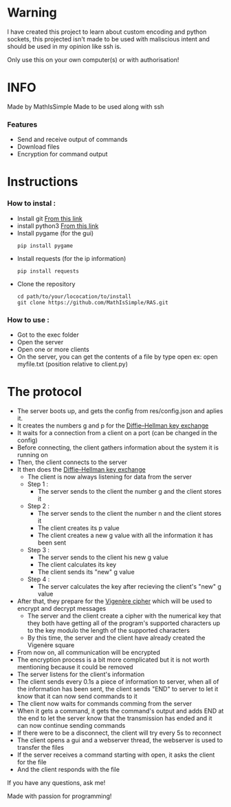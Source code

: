 # Warning 

I have created this project to learn about custom encoding and python sockets, this projected isn't made to be used with maliscious intent and should be used in my opinion like ssh is.

Only use this on your own computer(s) or with authorisation!

# INFO

Made by MathIsSimple
Made to be used along with ssh

### Features

+ Send and receive output of commands
+ Download files
+ Encryption for command output

# Instructions

### How to instal : 

+ Install git [From this link](https://git-scm.com/)
+ install python3 [From this link](https://www.python.org/)
+ Install pygame (for the gui)
    ```
    pip install pygame
    ```
+ Install requests (for the ip information)
    ```
    pip install requests
    ```
+ Clone the repository
    ```
    cd path/to/your/lococation/to/install
    git clone https://github.com/MathIsSimple/RAS.git
    ```
    
### How to use : 

+ Got to the exec folder
+ Open the server
+ Open one or more clients
+ On the server, you can get the contents of a file by type open <File name> ex: open myfile.txt (position relative to client.py)

# The protocol

+ The server boots up, and gets the config from res/config.json and aplies it.
+ It creates the numbers g and p for the [Diffie–Hellman key exchange](https://en.wikipedia.org/wiki/Diffie%E2%80%93Hellman_key_exchange)
+ It waits for a connection from a client on a port (can be changed in the config)
+ Before connecting, the client gathers information about the system it is running on
+ Then, the client connects to the server
+ It then does the [Diffie–Hellman key exchange](https://en.wikipedia.org/wiki/Diffie%E2%80%93Hellman_key_exchange)
    * The client is now always listening for data from the server
    * Step 1 :
        * The server sends to the client the number g and the client stores it
    * Step 2 :
        * The server sends to the client the number n and the client stores it
        * The client creates its p value
        * The client creates a new g value with all the information it has been sent
    * Step 3 :
        * The server sends to the client his new g value
        * The client calculates its key
        * The client sends its "new" g value
    * Step 4 :
        * The server calculates the key after recieving the client's "new" g value
+ After that, they prepare for the [Vigenère cipher](https://en.wikipedia.org/wiki/Vigen%C3%A8re_cipher) which will be used to encrypt and decrypt messages
    * The server and the client create a cipher with the numerical key that they both have getting all of the program's supported characters up to the key modulo the length of the supported characters
    * By this time, the server and the client have already created the Vigenère square
+ From now on, all communication will be encrypted
+ The encryption process is a bit more complicated but it is not worth mentioning because it could be removed
+ The server listens for the client's information
+ The client sends every 0.1s a piece of information to server, when all of the information has been sent, the client sends "END" to server to let it know that it can now send commands to it
+ The client now waits for commands comming from the server
+ When it gets a command, it gets the command's output and adds END at the end to let the server know that the transmission has ended and it can now continue sending commands
+ If there were to be a disconnect, the client will try every 5s to reconnect
+ The client opens a gui and a webserver thread, the webserver is used to transfer the files
+ If the server receives a command starting with open, it asks the client for the file
+ And the client responds with the file

If you have any questions, ask me!

Made with passion for programming!
